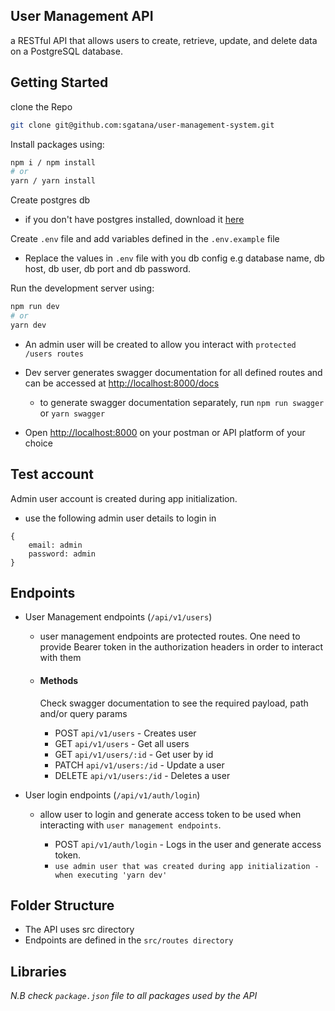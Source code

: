 ## User Management API
a RESTful API that allows users to create, retrieve, update, and delete data on a PostgreSQL database.

## Getting Started
clone the Repo 
```bash
git clone git@github.com:sgatana/user-management-system.git
```
Install packages using:
```bash
npm i / npm install
# or
yarn / yarn install
```
Create postgres db
- if you don't have postgres installed, download it [here](https://www.postgresql.org/) 

Create `.env` file and add variables defined in the `.env.example` file
- Replace the values in `.env` file with you db config e.g database name, db host, db user, db port and db password.



Run the development server using:
```bash
npm run dev
# or
yarn dev
```
- An admin user will be created to allow you interact with `protected /users routes`
- Dev server generates swagger documentation for all defined routes and can be accessed at [http://localhost:8000/docs](http://localhost:8000/docs)
    -   to generate swagger documentation separately, run `npm run swagger` or `yarn swagger`

- Open [http://localhost:8000](http://localhost:8000) on your postman or API platform of your choice 

## Test account
Admin user account is created during app initialization.

- use the following admin user details to login in
```
{
    email: admin
    password: admin
}
```
## Endpoints
- User Management endpoints (`/api/v1/users`)   
    - user management endpoints are protected routes. One need to provide Bearer token in the authorization headers in order to interact with them
    - #### Methods
        Check swagger documentation to see the required payload, path and/or query params

        - POST `api/v1/users`  - Creates user
        - GET `api/v1/users` - Get all users
        - GET `api/v1/users/:id` - Get user by id
        - PATCH `api/v1/users:/id` - Update a user
        - DELETE `api/v1/users:/id` - Deletes a user


- User login endpoints (`/api/v1/auth/login`)   
    - allow user to login and generate access token to be used when interacting with `user management endpoints`.

        - POST `api/v1/auth/login`  - Logs in the user and generate access token.
        - `use admin user that was created during app initialization - when executing 'yarn dev'`

## Folder Structure
- The API uses src directory
- Endpoints are defined in the `src/routes directory`

## Libraries

*N.B check `package.json` file to all packages used by the API*
